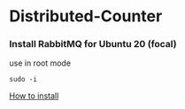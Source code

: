 # Distributed-Counter

### Install RabbitMQ for Ubuntu 20 (focal)
use in root mode
```
sudo -i
```
[How to install](https://otodiginet.com/software/how-to-install-rabbitmq-on-ubuntu-20-04-lts/)

